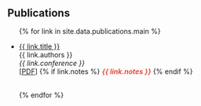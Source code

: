 <h1 id="publications"></h1>

<h2 style="margin: 60px 0px -15px;">Publications</h2>

<br>
<ul>

{% for link in site.data.publications.main %}

 <li>
<a href="{{ link.pdf }}">{{ link.title }}</a>
  <br>
   {{ link.authors }}
  <br>
   <em>{{ link.conference }}</em> 
   <br>
   [<a href="{{ link.pdf }}">PDF</a>]       
   {% if link.notes %} 
      <strong> <i style="color:#e74d3c">{{ link.notes }}</i></strong>
      {% endif %}
</li>
<br>

{% endfor %}

</ul>
